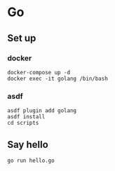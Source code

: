 # Go

## Set up

### docker

```shell
docker-compose up -d
docker exec -it golang /bin/bash
```

### asdf

```shell
asdf plugin add golang
asdf install
cd scripts
```

## Say hello

```shell
go run hello.go
```
